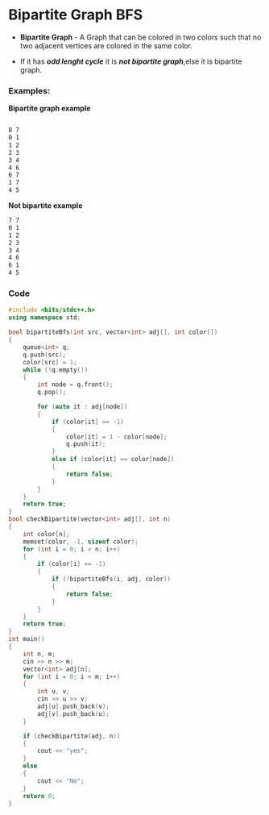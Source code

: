 # Bipartite Graph BFS

- **Bipartite Graph** - A Graph that can be colored in two colors such that no two adjacent vertices are colored in the same color.

- If it has **_odd lenght cycle_** it is **_not bipartite graph_**,else it is bipartite graph.

### Examples:

**Bipartite graph example**

```txt

8 7
0 1
1 2
2 3
3 4
4 6
6 7
1 7
4 5
```

**Not bipartite example**

```txt
7 7
0 1
1 2
2 3
3 4
4 6
6 1
4 5
```

### Code

```cpp
#include <bits/stdc++.h>
using namespace std;

bool bipartiteBfs(int src, vector<int> adj[], int color[])
{
    queue<int> q;
    q.push(src);
    color[src] = 1;
    while (!q.empty())
    {
        int node = q.front();
        q.pop();

        for (auto it : adj[node])
        {
            if (color[it] == -1)
            {
                color[it] = 1 - color[node];
                q.push(it);
            }
            else if (color[it] == color[node])
            {
                return false;
            }
        }
    }
    return true;
}
bool checkBipartite(vector<int> adj[], int n)
{
    int color[n];
    memset(color, -1, sizeof color);
    for (int i = 0; i < n; i++)
    {
        if (color[i] == -1)
        {
            if (!bipartiteBfs(i, adj, color))
            {
                return false;
            }
        }
    }
    return true;
}
int main()
{
    int n, m;
    cin >> n >> m;
    vector<int> adj[n];
    for (int i = 0; i < m; i++)
    {
        int u, v;
        cin >> u >> v;
        adj[u].push_back(v);
        adj[v].push_back(u);
    }

    if (checkBipartite(adj, n))
    {
        cout << "yes";
    }
    else
    {
        cout << "No";
    }
    return 0;
}
```
